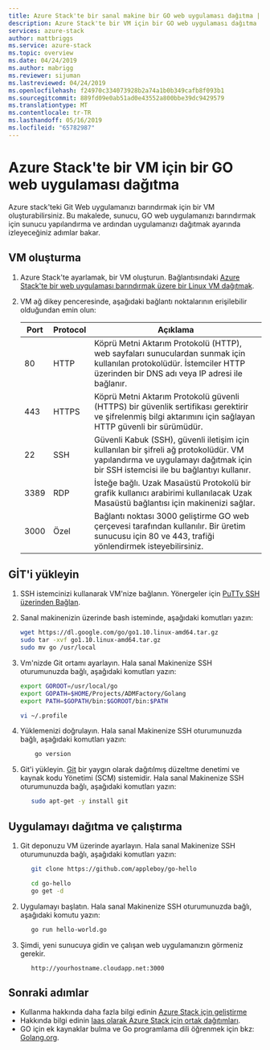 ```yaml
---
title: Azure Stack'te bir sanal makine bir GO web uygulaması dağıtma | Microsoft Docs
description: Azure Stack'te bir VM için bir GO web uygulaması dağıtma
services: azure-stack
author: mattbriggs
ms.service: azure-stack
ms.topic: overview
ms.date: 04/24/2019
ms.author: mabrigg
ms.reviewer: sijuman
ms.lastreviewed: 04/24/2019
ms.openlocfilehash: f24970c334073928b2a74a1b0b349cafb8f093b1
ms.sourcegitcommit: 889fd09e0ab51ad0e43552a800bbe39dc9429579
ms.translationtype: MT
ms.contentlocale: tr-TR
ms.lasthandoff: 05/16/2019
ms.locfileid: "65782987"
---
```

# <a name="how-to-deploy-a-go-web-app-to-a-vm-in-azure-stack"></a>Azure Stack'te bir VM için bir GO web uygulaması dağıtma

Azure stack'teki Git Web uygulamanızı barındırmak için bir VM oluşturabilirsiniz. Bu makalede, sunucu, GO web uygulamanızı barındırmak için sunucu yapılandırma ve ardından uygulamanızı dağıtmak ayarında izleyeceğiniz adımlar bakar.

## <a name="create-a-vm"></a>VM oluşturma

1. Azure Stack'te ayarlamak, bir VM oluşturun. Bağlantısındaki [Azure Stack'te bir web uygulaması barındırmak üzere bir Linux VM dağıtmak](azure-stack-dev-start-howto-deploy-linux.md).

2. VM ağ dikey penceresinde, aşağıdaki bağlantı noktalarının erişilebilir olduğundan emin olun:

    | Port | Protocol | Açıklama |
    | --- | --- | --- |
    | 80 | HTTP | Köprü Metni Aktarım Protokolü (HTTP), web sayfaları sunuculardan sunmak için kullanılan protokolüdür. İstemciler HTTP üzerinden bir DNS adı veya IP adresi ile bağlanır. |
    | 443 | HTTPS | Köprü Metni Aktarım Protokolü güvenli (HTTPS) bir güvenlik sertifikası gerektirir ve şifrelenmiş bilgi aktarımını için sağlayan HTTP güvenli bir sürümüdür.  |
    | 22 | SSH | Güvenli Kabuk (SSH), güvenli iletişim için kullanılan bir şifreli ağ protokolüdür. VM yapılandırma ve uygulamayı dağıtmak için bir SSH istemcisi ile bu bağlantıyı kullanır. |
    | 3389 | RDP | İsteğe bağlı. Uzak Masaüstü Protokolü bir grafik kullanıcı arabirimi kullanılacak Uzak Masaüstü bağlantısı için makinenizi sağlar.   |
    | 3000 | Özel | Bağlantı noktası 3000 geliştirme GO web çerçevesi tarafından kullanılır. Bir üretim sunucusu için 80 ve 443, trafiği yönlendirmek isteyebilirsiniz. |

## <a name="install-go"></a>GİT'i yükleyin

1. SSH istemcinizi kullanarak VM'nize bağlanın. Yönergeler için [PuTTy SSH üzerinden Bağlan](azure-stack-dev-start-howto-ssh-public-key.md#connect-via-ssh-with-putty).
1. Sanal makinenizin üzerinde bash isteminde, aşağıdaki komutları yazın:

    ```bash  
    wget https://dl.google.com/go/go1.10.linux-amd64.tar.gz
    sudo tar -xvf go1.10.linux-amd64.tar.gz
    sudo mv go /usr/local
    ```

2. Vm'nizde Git ortamı ayarlayın. Hala sanal Makinenize SSH oturumunuzda bağlı, aşağıdaki komutları yazın:

    ```bash  
    export GOROOT=/usr/local/go
    export GOPATH=$HOME/Projects/ADMFactory/Golang
    export PATH=$GOPATH/bin:$GOROOT/bin:$PATH

    vi ~/.profile
    ```

3. Yüklemenizi doğrulayın. Hala sanal Makinenize SSH oturumunuzda bağlı, aşağıdaki komutları yazın:

    ```bash  
        go version
    ```

3. Git'i yükleyin. [Git](https://git-scm.com) bir yaygın olarak dağıtılmış düzeltme denetimi ve kaynak kodu Yönetimi (SCM) sistemidir. Hala sanal Makinenize SSH oturumunuzda bağlı, aşağıdaki komutları yazın:

    ```bash  
       sudo apt-get -y install git
    ```

## <a name="deploy-and-run-the-app"></a>Uygulamayı dağıtma ve çalıştırma

1. Git deponuzu VM üzerinde ayarlayın. Hala sanal Makinenize SSH oturumunuzda bağlı, aşağıdaki komutları yazın:

    ```bash  
       git clone https://github.com/appleboy/go-hello
    
       cd go-hello
       go get -d
    ```

2. Uygulamayı başlatın. Hala sanal Makinenize SSH oturumunuzda bağlı, aşağıdaki komutu yazın:

    ```bash  
       go run hello-world.go
    ```

3.  Şimdi, yeni sunucuya gidin ve çalışan web uygulamanızın görmeniz gerekir.

    ```HTTP  
       http://yourhostname.cloudapp.net:3000
    ```

## <a name="next-steps"></a>Sonraki adımlar

- Kullanma hakkında daha fazla bilgi edinin [Azure Stack için geliştirme](azure-stack-dev-start.md)
- Hakkında bilgi edinin [Iaas olarak Azure Stack için ortak dağıtımları](azure-stack-dev-start-deploy-app.md).
- GO için ek kaynaklar bulma ve Go programlama dili öğrenmek için bkz: [Golang.org](https://golang.org).